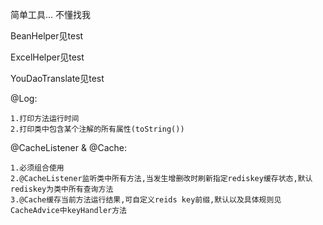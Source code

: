 简单工具...
不懂找我

BeanHelper见test

ExcelHelper见test

YouDaoTranslate见test


@Log:
    
    1.打印方法运行时间
    2.打印类中包含某个注解的所有属性(toString())
    

@CacheListener & @Cache:
    
    1.必须组合使用
    2.@CacheListener监听类中所有方法,当发生增删改时刷新指定rediskey缓存状态,默认rediskey为类中所有查询方法
    3.@Cache缓存当前方法运行结果,可自定义reids key前缀,默认以及具体规则见CacheAdvice中keyHandler方法
    
